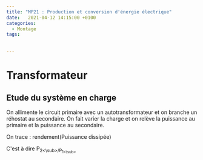 ```yaml
---
title: "MP21 : Production et conversion d'énergie électrique"
date:   2021-04-12 14:15:00 +0100
categories:
  - Montage
tags:
 

---
```

# Transformateur

## Etude du système en charge 

On allimente le circuit primaire avec un autotransformateur et on branche un réhostat au secondaire. 
On fait varier la charge et on relève la puissance au primaire et la puissance au secondaire.

On trace : rendement(Puissance dissipée)

C'est à dire P<sub>2<\sub>/P<sub>1<\sub>
